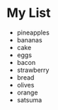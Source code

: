 # My List 
- pineapples
- bananas
- cake
- eggs
- bacon 
- strawberry
- bread
- olives
- orange
- satsuma
